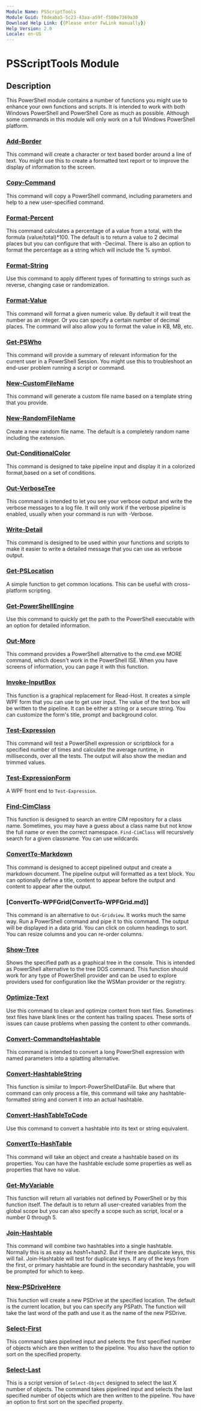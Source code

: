 ```yaml
---
Module Name: PSScriptTools
Module Guid: f8deaba5-5c23-43aa-a59f-f508e7369a30
Download Help Link: {{Please enter FwLink manually}}
Help Version: 2.0
Locale: en-US
---
```


# PSScriptTools Module

## Description

This PowerShell module contains a number of functions you might use to enhance your own functions and scripts. It is intended to work with both Windows PowerShell and PowerShell Core as much as possible. Although some commands in this module will only work on a full Windows PowerShell platform.

### [Add-Border](Add-Border.md)

This command will create a character or text based border around a line of text. You might use this to create a formatted text report or to improve the display of information to the screen.

### [Copy-Command](Copy-Command.md)

This command will copy a PowerShell command, including parameters and help to a new user-specified command.

### [Format-Percent](Format-Percent.md)

This command calculates a percentage of a value from a total, with the formula (value/total)*100. The default is to return a value to 2 decimal places but you can configure that with -Decimal. There is also an option to format the percentage as a string which will include the % symbol.

### [Format-String](Format-String.md)

Use this command to apply different types of formatting to strings such as reverse, changing case or randomization.

### [Format-Value](Format-Value.md)

This command will format a given numeric value. By default it will treat the number as an integer. Or you can specify a certain number of decimal places. The command will also allow you to format the value in KB, MB, etc.

### [Get-PSWho](Get-PSWho.md)

This command will provide a summary of relevant information for the current user in a PowerShell Session. You might use this to troubleshoot an end-user problem running a script or command.

### [New-CustomFileName](New-CustomFileName.md)

This command will generate a custom file name based on a template string that you provide.

### [New-RandomFileName](New-RandomFileName.md)

Create a new random file name. The default is a completely random name including the extension.

### [Out-ConditionalColor](Out-ConditionalColor.md)

This command is designed to take pipeline input and display it in a colorized format,based on a set of conditions.

### [Out-VerboseTee](Out-VerboseTee.md)

This command is intended to let you see your verbose output and write the verbose messages to a log file. It will only work if the verbose pipeline is enabled, usually when your command is run with -Verbose.

### [Write-Detail](Write-Detail.md)

This command is designed to be used within your functions and scripts to make it easier to write a detailed message that you can use as verbose output.

### [Get-PSLocation](Get-PSLocation.md)

A simple function to get common locations. This can be useful with cross-platform scripting.

### [Get-PowerShellEngine](Get-PowerShellEngine.md)

Use this command to quickly get the path to the PowerShell executable with an option for detailed information.

### [Out-More](Out-More.md)

This command provides a PowerShell alternative to the cmd.exe MORE command, which doesn't work in the PowerShell ISE. When you have screens of information, you can page it with this function.

### [Invoke-InputBox](Invoke-InputBox.md)

This function is a graphical replacement for Read-Host. It creates a simple WPF form that you can use to get user input. The value of the text box will be written to the pipeline.  It can be either a string or a secure string. You can customize the form's title, prompt and background color.

### [Test-Expression](Test-Expression.md)

This command will test a PowerShell expression or scriptblock for a specified number of times and calculate the average runtime, in milliseconds, over all the tests. The output will also show the median and trimmed values.

### [Test-ExpressionForm](Test-ExpressionForm.md)

A WPF front end to `Test-Expression`.

### [Find-CimClass](Find-CimClass.md)

This function is designed to search an entire CIM repository for a class name. Sometimes, you may have a guess about a class name but not know the full name or even the correct namespace. `Find-CimClass` will recursively search for a given classname. You can use wildcards.

### [ConvertTo-Markdown](ConvertTo-Markdown.md)

This command is designed to accept pipelined output and create a markdown document. The pipeline output will formatted as a text block. You can optionally define a title, content to appear before the output and content to appear after the output.

### [ConvertTo-WPFGrid(ConvertTo-WPFGrid.md)]

This command is an alternative to `Out-Gridview`. It works much the same way. Run a PowerShell command and pipe it to this command. The output will be displayed in a data grid. You can click on column headings to sort. You can resize columns and you can re-order columns.

### [Show-Tree](Show-Tree.md)

Shows the specified path as a graphical tree in the console. This is intended as PowerShell alternative to the tree DOS command. This function should work for any type of PowerShell provider and can be used to explore providers used for configuration like the WSMan provider or the registry.

### [Optimize-Text](Optimize-Text.md)

Use this command to clean and optimize content from text files. Sometimes text files have blank lines or the content has trailing spaces. These sorts of issues can cause problems when passing the content to other commands.

### [Convert-CommandtoHashtable](.Convert-CommandtoHashtable.md)

This command is intended to convert a long PowerShell expression with named parameters into a splatting alternative.

### [Convert-HashtableString](.Convert-HashtableString.md)

This function is similar to Import-PowerShellDataFile. But where that command can only process a file, this command will take any hashtable-formatted string and convert it into an actual hashtable.

### [Convert-HashTableToCode](.Convert-HashTableToCode.md)

Use this command to convert a hashtable into its text or string equivalent.

### [ConvertTo-HashTable](.ConvertTo-HashTable.md)

This command will take an object and create a hashtable based on its properties. You can have the hashtable exclude some properties as well as properties that have no value.

### [Get-MyVariable](.Get-MyVariable.md)

 This function will return all variables not defined by PowerShell or by this function itself. The default is to return all user-created variables from the global scope but you can also specify a scope such as script, local or a number 0 through 5.

### [Join-Hashtable](.Join-Hashtable.md)

This command will combine two hashtables into a single hashtable. Normally this is as easy as $hash1+$hash2. But if there are duplicate keys, this will fail. Join-Hashtable will test for duplicate keys. If any of the keys from the first, or primary hashtable are found in the secondary hashtable, you will be prompted for which to keep.

### [New-PSDriveHere](.New-PSDriveHere.md)

This function will create a new PSDrive at the specified location. The default is the current location, but you can specify any PSPath. The function will take the last word of the path and use it as the name of the new PSDrive.

### [Select-First](.Select-First.md)

This command takes pipelined input and selects the first specified number of objects which are then written to the pipeline. You also have the option to sort on the specified property.

### [Select-Last](.Select-Last.md)

This is a script version of `Select-Object` designed to select the last X number of objects. The command takes pipelined input and selects the last specified number of objects which are then written to the pipeline. You have an option to first sort on the specified property.
